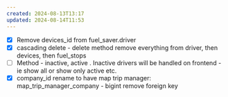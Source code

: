 ```yaml
---
created: 2024-08-13T13:17
updated: 2024-08-14T11:53
---
```

- [x] Remove devices_id from fuel_saver.driver 
- [x] cascading delete - delete method remove everything from driver, then devices, then fuel_stops
- [ ] Method - inactive, active . Inactive drivers will be handled on frontend -  ie show all or show only active etc. 
- [x] company_id rename to have map trip manager:  map_trip_manager_company - bigint remove foreign key
